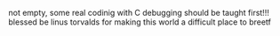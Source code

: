 not empty, some real codinig with C
debugging should be taught first!!!
blessed be linus torvalds for making this world a difficult place to breetf
